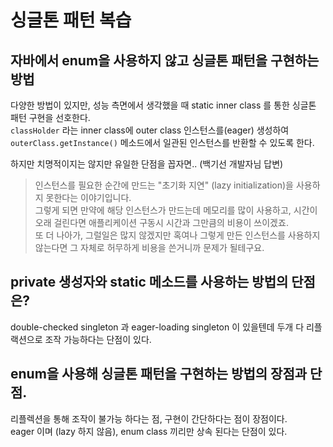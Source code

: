 # 싱글톤 패턴 복습

## 자바에서 enum을 사용하지 않고 싱글톤 패턴을 구현하는 방법
다양한 방법이 있지만, 성능 측면에서 생각했을 때 static inner class 를 통한 싱글톤 패턴 구현을 선호한다.  
`classHolder` 라는 inner class에 outer class 인스턴스를(eager) 생성하여 `outerClass.getInstance()` 메소드에서 일관된 인스턴스를 반환할 수 있도록 한다.  

하지만 치명적이지는 않지만 유일한 단점을 꼽자면.. (백기선 개발자님 답변)
> 인스턴스를 필요한 순간에 만드는 "초기화 지연" (lazy initialization)을 사용하지 못한다는 이야기입니다.  
> 그렇게 되면 만약에 해당 인스턴스가 만드는데 메모리를 많이 사용하고, 시간이 오래 걸린다면 애플리케이션 구동시 시간과 그만큼의 비용이 쓰이겠죠.  
> 또 더 나아가, 그럴일은 많지 않겠지만 혹여나 그렇게 만든 인스턴스를 사용하지 않는다면 그 자체로 허무하게 비용을 쓴거니까 문제가 될테구요.


## private 생성자와 static 메소드를 사용하는 방법의 단점은?
double-checked singleton 과 eager-loading singleton 이 있을텐데 두개 다 리플랙션으로 조작 가능하다는 단점이 있다.

## enum을 사용해 싱글톤 패턴을 구현하는 방법의 장점과 단점.
리플렉션을 통해 조작이 불가능 하다는 점, 구현이 간단하다는 점이 장점이다.  
eager 이며 (lazy 하지 않음), enum class 끼리만 상속 된다는 단점이 있다.